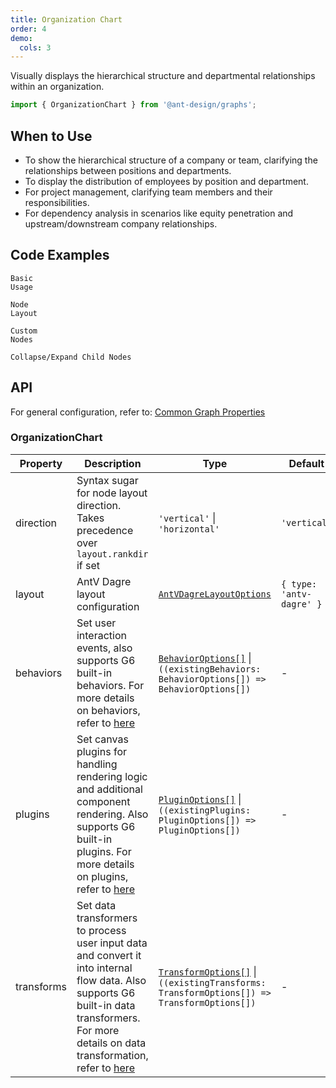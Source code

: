 ```yaml
---
title: Organization Chart
order: 4
demo:
  cols: 3
---
```


Visually displays the hierarchical structure and departmental relationships within an organization.

```js
import { OrganizationChart } from '@ant-design/graphs';
```

## When to Use

- To show the hierarchical structure of a company or team, clarifying the relationships between positions and departments.
- To display the distribution of employees by position and department.
- For project management, clarifying team members and their responsibilities.
- For dependency analysis in scenarios like equity penetration and upstream/downstream company relationships.

## Code Examples

<code id="demo-org-chart-default" src="./demos/organization-chart/default.tsx" description="A simple demonstration.">Basic Usage</code>

<code id="demo-org-chart-direction" src="./demos/organization-chart/direction.tsx" description="Set `direction` to `vertical` for top-down or `horizontal` for left-right layout. The default is vertical.">Node Layout</code>

<code id="demo-org-chart-custom-node" src="./demos/organization-chart/custom-node.tsx" description="Render the chart using custom React nodes. The example uses the built-in `OrganizationChartNode`, but you can develop your own RC component for specific needs.">Custom Nodes</code>

<code id="demo-org-chart-collapse-expand" src="./demos/organization-chart/collapse-expand.tsx" description="
Adjust the `collapse-expand-react-node` interaction configuration to control expand/collapse behavior for child nodes.<br> - `enable`: Whether to enable the interaction, type is `boolean | ((data: NodeData) => boolean)`, default is `false` <br> - `trigger`: The element that triggers node collapse/expand; `'icon'` triggers on icon click, `'node'` triggers on node click, and `HTMLElement` allows custom elements, default is `'icon'` <br> - `direction`: Collapse/expand neighbor nodes in the specified direction, `'in'` for predecessor nodes, `'out'` for successor nodes, and `'both'` for both predecessors and successors, default is `'out'` <br> - `iconType`: Built-in icon options, either `'plus-minus'` or `'arrow-count'` <br> - `iconRender`: Render function to customize the collapse/expand icon, takes `isCollapsed` (whether the node is collapsed) and `data` (node data) as parameters, returns a custom icon <br> - `iconPlacement`: Icon position relative to the node, can be `'left'`, `'right'`, `'top'`, or `'bottom'`, default is `'bottom'` <br> - `iconOffsetX/iconOffsetY`: Horizontal/vertical offset for the icon relative to the node, default is `0` <br> - `iconClassName/iconStyle`: CSS class name and inline styles for the icon <br> - `refreshLayout`: Whether to refresh the layout after each collapse/expand operation
">Collapse/Expand Child Nodes</code>

## API

For general configuration, refer to: [Common Graph Properties](./overview#common-graph-properties)

### OrganizationChart

| Property | Description | Type | Default |
| --- | --- | --- | --- |
| direction | Syntax sugar for node layout direction. Takes precedence over `layout.rankdir` if set | `'vertical'` \| `'horizontal'` | `'vertical'` |
| layout | AntV Dagre layout configuration | [`AntVDagreLayoutOptions`](https://g6.antv.antgroup.com/en/api/layouts/antv-dagre-layout) | `{ type: 'antv-dagre' }` |
| behaviors | Set user interaction events, also supports G6 built-in behaviors. For more details on behaviors, refer to [here](https://g6.antv.antgroup.com/en/manual/core-concept/behavior) | [`BehaviorOptions[]`](https://g6.antv.antgroup.com/en/api/behaviors/brush-select) \| `((existingBehaviors: BehaviorOptions[]) => BehaviorOptions[])` | - |
| plugins   | Set canvas plugins for handling rendering logic and additional component rendering. Also supports G6 built-in plugins. For more details on plugins, refer to [here](https://g6.antv.antgroup.com/en/manual/core-concept/plugin) | [`PluginOptions[]`](https://g6.antv.antgroup.com/en/api/plugins/background) \| `((existingPlugins: PluginOptions[]) => PluginOptions[])` | - |
| transforms | Set data transformers to process user input data and convert it into internal flow data. Also supports G6 built-in data transformers. For more details on data transformation, refer to [here](https://g6.antv.antgroup.com/en/api/transforms/map-node-size) | [`TransformOptions[]`](https://g6.antv.antgroup.com/en/api/transforms/map-node-size) \| `((existingTransforms: TransformOptions[]) => TransformOptions[])` | - |
